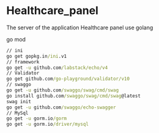 # Healthcare_panel
The server of the application Healthcare panel use golang

go mod

```cmd
// ini
go get gopkg.in/ini.v1
// framework
go get -u github.com/labstack/echo/v4
// Validator
go get github.com/go-playground/validator/v10
// swaggo
go get -u github.com/swaggo/swag/cmd/swag
go install github.com/swaggo/swag/cmd/swag@latest
swag init
go get -u github.com/swaggo/echo-swagger
// MySql
go get -u gorm.io/gorm
go get -u gorm.io/driver/mysql
```
